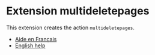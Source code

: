 # Extension multideletepages

This extension creates the action `multideletepages`. 

 - [Aide en Français](./fr/README.md)
 - [English help](./en/README.md)

